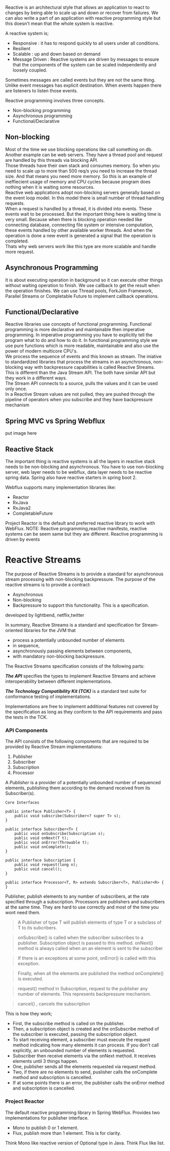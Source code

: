 
Reactive is an architectural style that allows an application to react to changes by being able to scale up and down
or recover from failures. We can also write a part of an application with reactive programming style
but this doesn't mean that the whole system is reactive.

A reactive system is;
* Responsive : it has to respond quickly to all users under all conditions.
* Resilient
* Scalable : up and down based on demand
* Message Driven : Reactive systems are driven by messages to ensure that the components of the system can be scaled independently
and loosely coupled.

Sometimes messages are called events but they are not the same thing. Unlike event messages has explicit destination.
When events happen there are listeners to listen those events.

Reactive programming involves three concepts.
* Non-blocking programming
* Asynchronous programming
* Functional/Declarative

## Non-blocking
Most of the time we use blocking operations like call something on db. Another example can be web servers.
They have a thread pool and request are handled by this threads via blocking API.
<br>
Those threads have their own stack and consumes memory. So when you need to scale up to more than 500 req/s
you need to increase the thread size. And that means you need more memory. So this is an example of ineffiecient usage of memory
and CPU cycles because program does nothing when it is waiting some resources.
<br>
Reactive web applications adopt non-blocking servers generally based on the event loop model.
In this model there is small number of thread handling requests.
<br>
When a request is handled by a thread, it is divided into events. These events wait to be processed.
But the important thing here is waiting time is very small. Because when there is blocking operation
needed like connecting database, connecting file system or intensive computation, these events handled
by other available worker threads. And when the operation is done a new event is generated a signal that the operation
is completed.
<br>
Thats why web servers work like this type are more scalable and handle more request.

## Asynchronous Programming
It is about executing operation in background so it can execute other things without waiting operation to finish.
We use callback to get the result when the operation finishes.
We can use Thread pools, ForkJoin Framework, Parallel Streams or Completable Future to implement callback operations.

## Functional/Declarative
Reactive libraries use concepts of functional programming.
Functional programming is more declarative and maintainable then imperative programming. 
In imperative programming you have to explicitly tell the program what to do and how to do it.
In functional programming style we use pure functions which is more readable, maintainable and also
use the power of modern multicore CPU's.
<br>
We process the sequence of events and this known as stream.
The iniative to standardized libraries that process the streams in an asynchronous, non-blocking way with
backpressure capabilities is called Reactive Streams.
This is different than the Java Stream API. The both have similar API but they work in a different ways.
<br>
The Stream API connects to a source, pulls the values and it can be used only once.
<br>
In a Reactive Stream values are not pulled, they are pushed through the pipeline of operators
when you subscribe and they have backpressure mechanism

## Spring MVC vs Spring Webflux
put image here

## Reactive Stack
The important thing is reactive systems is all the layers in reactive stack needs to be
non-blocking and asynchronous.
You have to use non-blocking server, web layer needs to be webflux, data layer needs to be reactive spring data.
Spring also have reactive starters in spring boot 2.

Webflux supports many implementation libraries like:
* Reactor
* RxJava
* RxJava2
* CompletableFuture

Project Reactor is the default and preferred reactive library to work with WebFlux.
NOTE: Reactive programming,reactive manifesto, reactive systems can be seem same but they are different.
Reactive programming is driven by events

# Reactive Streams
The purpose of Reactive Streams is to provide a standard for asynchronous stream processing with non-blocking backpressure.
The purpose of the reactive streams is to provide a contract:
* Asynchronous
* Non-blocking
* Backpressure
to support this functionality. This is a specification.

developed by lightbend, netflix,twitter

In summary, Reactive Streams is a standard and specification for Stream-oriented libraries for the JVM that

 - process a potentially unbounded number of elements
 - in sequence,
 - asynchronously passing elements between components,
 - with mandatory non-blocking backpressure.

The Reactive Streams specification consists of the following parts:

***The API*** specifies the types to implement Reactive Streams and achieve interoperability between different implementations.

***The Technology Compatibility Kit (TCK)*** is a standard test suite for conformance testing of implementations.

Implementations are free to implement additional features not covered by the specification as long as they conform to the API requirements and pass the tests in the TCK.

### API Components ###

The API consists of the following components that are required to be provided by Reactive Stream implementations:

1. Publisher
2. Subscriber
3. Subscription
4. Processor

A *Publisher* is a provider of a potentially unbounded number of sequenced elements, publishing them according to the demand received from its Subscriber(s).

```
Core Interfaces

public interface Publisher<T> {
    public void subscribe(Subscriber<? super T> s);
}

public interface Subscriber<T> {
    public void onSubscribe(Subscription s);
    public void onNext(T t);
    public void onError(Throwable t);
    public void onComplete();
}

public interface Subscription {
    public void request(long n);
    public void cancel();
}

public interface Processor<T, R> extends Subscriber<T>, Publisher<R> {
}
```

Publisher, publish elements to any number of subscribers, at the rate specified through a subscription.
Processors are publishers and subscribers at the same time. They are hard to use correctly and most of the time you
wont need them.

> A Publisher of type T will publish elements of type T or a subclass of T to its subcribers.

> onSubscribe() is called when the subscriber subscribes to a publisher. Subscription object is passed
to this method.
> onNext() method is always called when an an element is sent to the subscriber

> If there is an exceptions at some point, onError() is called with this exception.

> Finally, when all the elements are published the method onComplete() is executed.

> request() method in Subscription, request to the publisher any number of elements. This represents backpressure mechanism.

> cancel() , cancels the subscription

This is how they work;
- First, the subscribe method is called on the publisher.
- Then, a subscription object is created and the onSubscribe method of the subscriber is executed, passing the subscription object.
- To start receiving element, a subscriber must execute the request method indicating how many elements it can process. If you
don't call explicitly, an unbounded number of elements is requested.
- Subscriber then receive elements via the onNext method. It receives elements until 3 things happen.
- One, publisher sends all the elements requested via request method.
- Two, if there are no elements to send, puslisher calls the onComplete method and subscription is cancelled.
- If at some points there is an error, the publisher calls the onError method and subscription is cancelled.

### Project Reactor
The default reactive programming library in Spring WebFlux.
Provides two implementations for publisher interface. 
- Mono to publish 0 or 1 element.
- Flux, publish more than 1 element.
This is for clarity. 
<p>
Think Mono like reactive version of Optional type in Java.
Think Flux like list.
